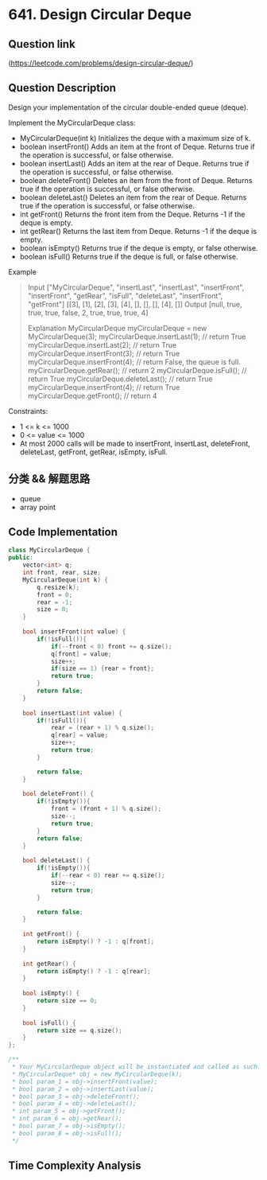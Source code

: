 # 641. Design Circular Deque

## Question link
(https://leetcode.com/problems/design-circular-deque/)

## Question Description
Design your implementation of the circular double-ended queue (deque).

Implement the MyCircularDeque class:

- MyCircularDeque(int k) Initializes the deque with a maximum size of k.
- boolean insertFront() Adds an item at the front of Deque. Returns true if the operation is successful, or false otherwise.
- boolean insertLast() Adds an item at the rear of Deque. Returns true if the operation is successful, or false otherwise.
- boolean deleteFront() Deletes an item from the front of Deque. Returns true if the operation is successful, or false otherwise.
- boolean deleteLast() Deletes an item from the rear of Deque. Returns true if the operation is successful, or false otherwise.
- int getFront() Returns the front item from the Deque. Returns -1 if the deque is empty.
- int getRear() Returns the last item from Deque. Returns -1 if the deque is empty.
- boolean isEmpty() Returns true if the deque is empty, or false otherwise.
- boolean isFull() Returns true if the deque is full, or false otherwise.

Example
> Input
> ["MyCircularDeque", "insertLast", "insertLast", "insertFront", "insertFront", "getRear", "isFull", "deleteLast", "insertFront", "getFront"]
> [[3], [1], [2], [3], [4], [], [], [], [4], []]
> Output
> [null, true, true, true, false, 2, true, true, true, 4]
> 
> Explanation
> MyCircularDeque myCircularDeque = new MyCircularDeque(3);
> myCircularDeque.insertLast(1);  // return True
> myCircularDeque.insertLast(2);  // return True
> myCircularDeque.insertFront(3); // return True
> myCircularDeque.insertFront(4); // return False, the queue is full.
> myCircularDeque.getRear();      // return 2
> myCircularDeque.isFull();       // return True
> myCircularDeque.deleteLast();   // return True
> myCircularDeque.insertFront(4); // return True
> myCircularDeque.getFront();     // return 4

Constraints:
- 1 <= k <= 1000
- 0 <= value <= 1000
- At most 2000 calls will be made to insertFront, insertLast, deleteFront, deleteLast, getFront, getRear, isEmpty, isFull.

## 分类 && 解题思路
- queue
- array point

## Code Implementation
```c++
class MyCircularDeque {
public:
    vector<int> q;
    int front, rear, size;
    MyCircularDeque(int k) {
        q.resize(k);
        front = 0;
        rear = -1;
        size = 0;
    }
    
    bool insertFront(int value) {
        if(!isFull()){
            if(--front < 0) front += q.size();
            q[front] = value;
            size++;
            if(size == 1) {rear = front};
            return true;
        }
        return false;
    }
    
    bool insertLast(int value) {
        if(!isFull()){
            rear = (rear + 1) % q.size();
            q[rear] = value;
            size++;
            return true;
        }

        return false;
    }
    
    bool deleteFront() {
        if(!isEmpty()){
            front = (front + 1) % q.size();
            size--;
            return true;
        }
        return false;
    }
    
    bool deleteLast() {
        if(!isEmpty()){
            if(--rear < 0) rear += q.size();
            size--;
            return true;
        }

        return false;
    }
    
    int getFront() {
        return isEmpty() ? -1 : q[front];
    }
    
    int getRear() {
        return isEmpty() ? -1 : q[rear];
    }
    
    bool isEmpty() {
        return size == 0;
    }
    
    bool isFull() {
        return size == q.size();
    }
};

/**
 * Your MyCircularDeque object will be instantiated and called as such:
 * MyCircularDeque* obj = new MyCircularDeque(k);
 * bool param_1 = obj->insertFront(value);
 * bool param_2 = obj->insertLast(value);
 * bool param_3 = obj->deleteFront();
 * bool param_4 = obj->deleteLast();
 * int param_5 = obj->getFront();
 * int param_6 = obj->getRear();
 * bool param_7 = obj->isEmpty();
 * bool param_8 = obj->isFull();
 */
```

## Time Complexity Analysis